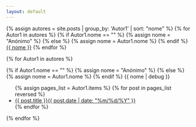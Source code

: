 ```yaml
---
layout: default
---
```


<div>
  {% assign autores = site.posts | group_by: 'Autor1' | sort: "nome" %}
  {% for Autor1 in autores %}
    {% if Autor1.nome == "" %}
      {% assign nome = "Anónimo" %}
    {% else %}
      {% assign nome = Autor1.nome %}
    {% endif %}
    <a href="#{{ nome | slugify }}">{{ nome }}</a>
  {% endfor %}
</div>

{% for Autor1 in autores %}
<div>
  {% if Autor1.nome == "" %}
    {% assign nome = "Anónimo" %}
  {% else %}
    {% assign nome = Autor1.nome %}
  {% endif %}
  <span class="Autor1-title" id="{{ nome | slugify }}">{{ nome | debug }}</span>
    <ul class="post-list">
      {% assign pages_list = Autor1.items %}
      {% for post in pages_list reversed %}
        <li><a href="{{ site.url }}{{ post.url }}">{{ post.title }}<span class="entry-date"><time datetime="{{ post.date | date_to_xmlschema }}" itemprop="datePublished">{{ post.date | date: "%m/%d/%Y" }}</time></a></li>
      {% endfor %}
    </ul>
  </span>
</div>
{% endfor %}
